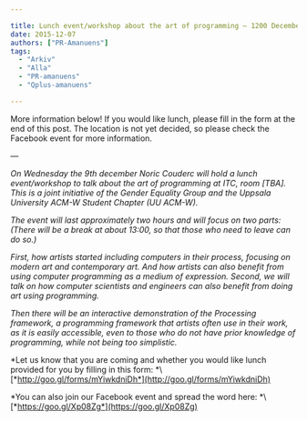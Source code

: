 ```yaml
---

title: Lunch event/workshop about the art of programming – 1200 December 9th
date: 2015-12-07
authors: ["PR-Amanuens"]
tags:
  - "Arkiv"
  - "Alla"
  - "PR-amanuens"
  - "Qplus-amanuens"

---
```


More information below! If you would like lunch, please fill in the form
at the end of this post. The location is not yet decided, so please
check the Facebook event for more information.

—

*On Wednesday the 9th december Noric Couderc will hold a lunch
event/workshop to talk about the art of programming at ITC, room [TBA].
This is a joint initiative of the Gender Equality Group and the Uppsala
University ACM-W Student Chapter (UU ACM-W).*

*The event will last approximately two hours and will focus on two
parts: (There will be a break at about 13:00, so that those who need to
leave can do so.)*

*First, how artists started including computers in their process,
focusing on modern art and contemporary art. And how artists can also
benefit from using computer programming as a medium of expression.
Second, we will talk on how computer scientists and engineers can also
benefit from doing art using programming.*

*Then there will be an interactive demonstration of the Processing
framework, a programming framework that artists often use in their work,
as it is easily accessible, even to those who do not have prior
knowledge of programming, while not being too simplistic.*

*Let us know that you are coming and whether you would like lunch
provided for you by filling in this
form: *\ [*http://goo.gl/forms/mYiwkdniDh*](http://goo.gl/forms/mYiwkdniDh)

*You can also join our Facebook event and spread the word
here: *\ [*https://goo.gl/Xp08Zg*](https://goo.gl/Xp08Zg)